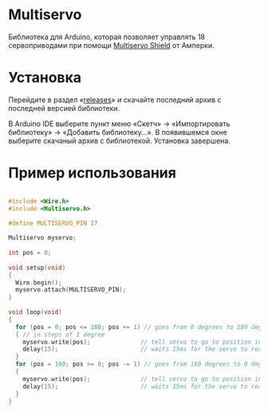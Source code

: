 Multiservo
==========

Библиотека для Arduino, которая позволяет управлять 18 сервоприводами при
помощи [Multiservo Shield](http://amperka.ru/product/arduino-multiservo-shield)
от Амперки.

Установка
=========

Перейдите в раздел «[releases](https://github.com/amperka/Multiservo/releases)»
и скачайте последний архив с последней версией библиотеки.

В Arduino IDE выберите пункт меню «Скетч» → «Импортировать библиотеку» →
«Добавить библиотеку…». В появившемся окне выберите скачаный архив с
библиотекой. Установка завершена.

Пример использования
====================

```cpp

#include <Wire.h>
#include <Multiservo.h>

#define MULTISERVO_PIN 17
 
Multiservo myservo;
 
int pos = 0;  
 
void setup(void)
{
  Wire.begin();
  myservo.attach(MULTISERVO_PIN);
}
 
void loop(void)
{
  for (pos = 0; pos <= 180; pos += 1) // goes from 0 degrees to 180 degrees
  { // in steps of 1 degree
    myservo.write(pos);              // tell servo to go to position in variable 'pos'
    delay(15);                       // waits 15ms for the servo to reach the position
  }
  for (pos = 180; pos >= 0; pos -= 1) // goes from 180 degrees to 0 degrees
  {
    myservo.write(pos);              // tell servo to go to position in variable 'pos'
    delay(15);                       // waits 15ms for the servo to reach the position
  }
}
```

